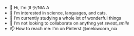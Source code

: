 - 👋 Hi, I’m ヌラ/NIA A
- 👀 I’m interested in science, languages, and cats.
- 🌱 I’m currently studying a whole lot of wonderful things
- 💞️ I’m not looking to collaborate on anythng yet *sweat_smile*
- 📫 How to reach me: 
I'm on Pinterst @melowcorn_nia

<!---
nekolover06/nekolover06 is a ✨ special ✨ repository because its `README.md` (this file) appears on your GitHub profile.
You can click the Preview link to take a look at your changes.
--->
